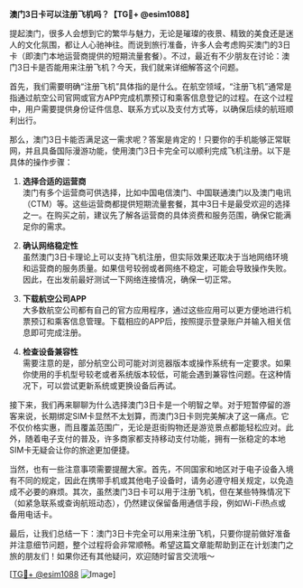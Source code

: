 **澳门3日卡可以注册飞机吗？【TG💪+ @esim1088】**

提起澳门，很多人会想到它的繁华与魅力，无论是璀璨的夜景、精致的美食还是迷人的文化氛围，都让人心驰神往。而说到旅行准备，许多人会考虑购买澳门的3日卡（即澳门本地运营商提供的短期流量套餐）。不过，最近有不少朋友在讨论：澳门3日卡是否能用来注册飞机？今天，我们就来详细解答这个问题。

首先，我们需要明确“注册飞机”具体指的是什么。在航空领域，“注册飞机”通常是指通过航空公司官网或官方APP完成机票预订和乘客信息登记的过程。在这个过程中，用户需要提供身份证件信息、联系方式以及支付方式等，以确保后续的航班顺利出行。

那么，澳门3日卡能否满足这一需求呢？答案是肯定的！只要你的手机能够正常联网，并且具备国际漫游功能，使用澳门3日卡完全可以顺利完成飞机注册。以下是具体的操作步骤：

1. **选择合适的运营商**  
澳门有多个运营商可供选择，比如中国电信澳门、中国联通澳门以及澳门电讯（CTM）等。这些运营商都提供短期流量套餐，其中3日卡是最受欢迎的选择之一。在购买之前，建议先了解各运营商的具体资费和服务范围，确保它能满足你的需求。

2. **确认网络稳定性**  
虽然澳门3日卡理论上可以支持飞机注册，但实际效果还取决于当地网络环境和运营商的服务质量。如果信号较弱或者网络不稳定，可能会导致操作失败。因此，在出发前最好测试一下网络连接情况，确保一切正常。

3. **下载航空公司APP**  
大多数航空公司都有自己的官方应用程序，通过这些应用可以更方便地进行机票预订和乘客信息管理。下载相应的APP后，按照提示登录账户并输入相关信息即可完成注册。

4. **检查设备兼容性**  
需要注意的是，部分航空公司可能对浏览器版本或操作系统有一定要求。如果你使用的手机型号较老或者系统版本较低，可能会遇到兼容性问题。在这种情况下，可以尝试更新系统或更换设备后再试。

接下来，我们再来聊聊为什么选择澳门3日卡是一个明智之举。对于短暂停留的游客来说，长期绑定SIM卡显然不太划算，而澳门3日卡则完美解决了这一痛点。它不仅价格实惠，而且覆盖范围广，无论是逛街购物还是游览景点都能轻松应对。此外，随着电子支付的普及，许多商家都支持移动支付功能，拥有一张稳定的本地SIM卡无疑会让你的旅途更加便捷。

当然，也有一些注意事项需要提醒大家。首先，不同国家和地区对于电子设备入境有不同的规定，因此在携带手机或其他电子设备时，请务必遵守相关规定，以免造成不必要的麻烦。其次，虽然澳门3日卡可以用于注册飞机，但在某些特殊情况下（如紧急联系或查询航班动态），仍然建议保留备用通信手段，例如Wi-Fi热点或备用电话卡。

最后，让我们总结一下：澳门3日卡完全可以用来注册飞机，只要你提前做好准备并注意细节问题，整个过程将会非常顺畅。希望这篇文章能帮助到正在计划澳门之旅的朋友们！如果你还有其他疑问，欢迎随时留言交流哦～

[[TG💪+ @esim1088](https://t.me/s/esim1088) ![Image](https://i.postimg.cc/4NQfJmqS/Snipaste-2025-05-13-00-14-12.png)]